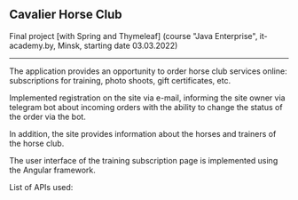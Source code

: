 <h2>Cavalier Horse Club</h2>
Final project [with Spring and Thymeleaf] (course "Java Enterprise", it-academy.by, Minsk, starting date 03.03.2022)
<hr/>

<p>The application provides an opportunity to order horse club services online: subscriptions for training, photo shoots, gift certificates, etc.</p>
<p>Implemented registration on the site via e-mail, informing the site owner via telegram bot about incoming orders with the ability to change the status of the order via the bot.</p>
<p>In addition, the site provides information about the horses and trainers of the horse club.</p>
<p>The user interface of the training subscription page is implemented using the Angular framework.</p>
<p>List of APIs used:</p>
